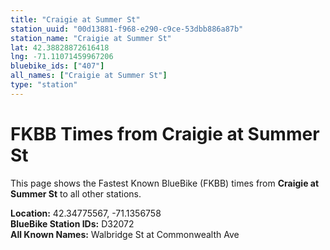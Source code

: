 ```yaml
---
title: "Craigie at Summer St"
station_uuid: "00d13881-f968-e290-c9ce-53dbb886a87b"
station_name: "Craigie at Summer St"
lat: 42.38828872616418
lng: -71.11071459967206
bluebike_ids: ["407"]
all_names: ["Craigie at Summer St"]
type: "station"
---
```


# FKBB Times from Craigie at Summer St

This page shows the Fastest Known BlueBike (FKBB) times from **Craigie at Summer St** to all other stations.

**Location:** 42.34775567, -71.1356758  
**BlueBike Station IDs:** D32072  
**All Known Names:** Walbridge St at Commonwealth Ave

